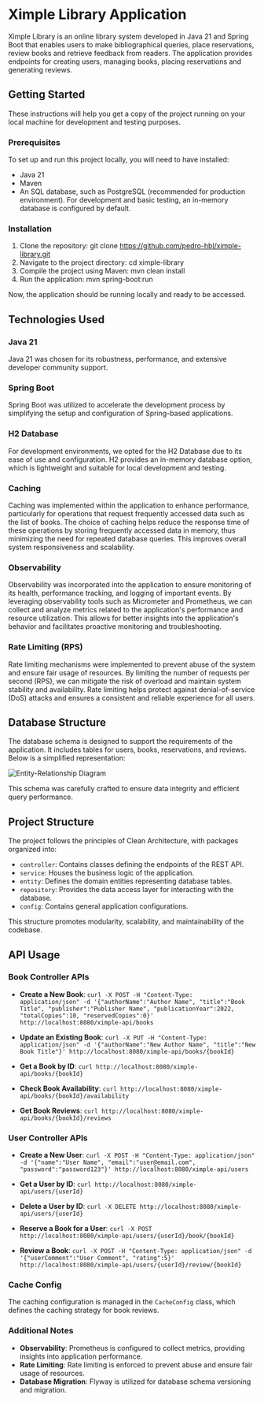 # Ximple Library Application

Ximple Library is an online library system developed in Java 21 and Spring Boot that enables users to make bibliographical queries, place reservations, review books and retrieve feedback from readers. The application provides endpoints for creating users, managing books, placing reservations and generating reviews.

## Getting Started

These instructions will help you get a copy of the project running on your local machine for development and testing purposes.

### Prerequisites

To set up and run this project locally, you will need to have installed:

- Java 21
- Maven
- An SQL database, such as PostgreSQL (recommended for production environment). For development and basic testing, an in-memory database is configured by default.

### Installation

1. Clone the repository: git clone https://github.com/pedro-hbl/ximple-library.git
2. Navigate to the project directory: cd ximple-library
3. Compile the project using Maven: mvn clean install
4. Run the application: mvn spring-boot:run

Now, the application should be running locally and ready to be accessed.

## Technologies Used

### Java 21

Java 21 was chosen for its robustness, performance, and extensive developer community support.

### Spring Boot

Spring Boot was utilized to accelerate the development process by simplifying the setup and configuration of Spring-based applications.

### H2 Database

For development environments, we opted for the H2 Database due to its ease of use and configuration. H2 provides an in-memory database option, which is lightweight and suitable for local development and testing.

### Caching

Caching was implemented within the application to enhance performance, particularly for operations that request frequently accessed data such as the list of books. The choice of caching helps reduce the response time of these operations by storing frequently accessed data in memory, thus minimizing the need for repeated database queries. This improves overall system responsiveness and scalability.

### Observability

Observability was incorporated into the application to ensure monitoring of its health, performance tracking, and logging of important events. By leveraging observability tools such as Micrometer and Prometheus, we can collect and analyze metrics related to the application's performance and resource utilization. This allows for better insights into the application's behavior and facilitates proactive monitoring and troubleshooting.

### Rate Limiting (RPS)

Rate limiting mechanisms were implemented to prevent abuse of the system and ensure fair usage of resources. By limiting the number of requests per second (RPS), we can mitigate the risk of overload and maintain system stability and availability. Rate limiting helps protect against denial-of-service (DoS) attacks and ensures a consistent and reliable experience for all users.

## Database Structure

The database schema is designed to support the requirements of the application. It includes tables for users, books, reservations, and reviews. Below is a simplified representation:

![Entity-Relationship Diagram](link-to-ER-diagram.png)

This schema was carefully crafted to ensure data integrity and efficient query performance.

## Project Structure

The project follows the principles of Clean Architecture, with packages organized into:

- `controller`: Contains classes defining the endpoints of the REST API.
- `service`: Houses the business logic of the application.
- `entity`: Defines the domain entities representing database tables.
- `repository`: Provides the data access layer for interacting with the database.
- `config`: Contains general application configurations.

This structure promotes modularity, scalability, and maintainability of the codebase.

## API Usage

### Book Controller APIs

- **Create a New Book**: `curl -X POST -H "Content-Type: application/json" -d '{"authorName":"Author Name", "title":"Book Title", "publisher":"Publisher Name", "publicationYear":2022, "totalCopies":10, "reservedCopies":0}' http://localhost:8080/ximple-api/books`

- **Update an Existing Book**: `curl -X PUT -H "Content-Type: application/json" -d '{"authorName":"New Author Name", "title":"New Book Title"}' http://localhost:8080/ximple-api/books/{bookId}`

- **Get a Book by ID**: `curl http://localhost:8080/ximple-api/books/{bookId}`

- **Check Book Availability**: `curl http://localhost:8080/ximple-api/books/{bookId}/availability`

- **Get Book Reviews**: `curl http://localhost:8080/ximple-api/books/{bookId}/reviews`

### User Controller APIs

- **Create a New User**: `curl -X POST -H "Content-Type: application/json" -d '{"name":"User Name", "email":"user@email.com", "password":"password123"}' http://localhost:8080/ximple-api/users`

- **Get a User by ID**: `curl http://localhost:8080/ximple-api/users/{userId}`

- **Delete a User by ID**: `curl -X DELETE http://localhost:8080/ximple-api/users/{userId}`

- **Reserve a Book for a User**: `curl -X POST http://localhost:8080/ximple-api/users/{userId}/book/{bookId}`

- **Review a Book**: `curl -X POST -H "Content-Type: application/json" -d '{"userComment":"User Comment", "rating":5}' http://localhost:8080/ximple-api/users/{userId}/review/{bookId}`

### Cache Config

The caching configuration is managed in the `CacheConfig` class, which defines the caching strategy for book reviews.

### Additional Notes

- **Observability**: Prometheus is configured to collect metrics, providing insights into application performance.
- **Rate Limiting**: Rate limiting is enforced to prevent abuse and ensure fair usage of resources.
- **Database Migration**: Flyway is utilized for database schema versioning and migration.

















